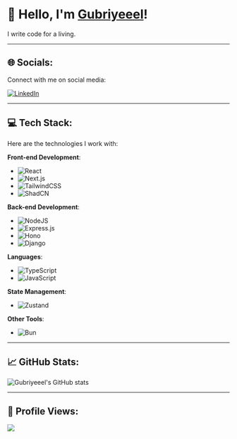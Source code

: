 # 👋 Hello, I'm [Gubriyeeel](https://www.linkedin.com/in/gubriyeeel)!

I write code for a living.

---

## 🌐 Socials:

Connect with me on social media:

[![LinkedIn](https://img.shields.io/badge/LinkedIn-%230077B5.svg?logo=linkedin&logoColor=white)](https://www.linkedin.com/in/gubriyeeel)

---

## 💻 Tech Stack:

Here are the technologies I work with:

**Front-end Development**:
- ![React](https://img.shields.io/badge/react-%2320232a.svg?style=for-the-badge&logo=react&logoColor=%2361DAFB)
- ![Next.js](https://img.shields.io/badge/next.js-%23000000.svg?style=for-the-badge&logo=next.js&logoColor=white)
- ![TailwindCSS](https://img.shields.io/badge/tailwindcss-%2338B2AC.svg?style=for-the-badge&logo=tailwind-css&logoColor=white)
- ![ShadCN](https://img.shields.io/badge/ShadCN-%2320232a.svg?style=for-the-badge&logo=react&logoColor=%2361DAFB)

**Back-end Development**:
- ![NodeJS](https://img.shields.io/badge/node.js-6DA55F?style=for-the-badge&logo=node.js&logoColor=white)
- ![Express.js](https://img.shields.io/badge/express.js-%23404d59.svg?style=for-the-badge&logo=express&logoColor=%2361DAFB)
- ![Hono](https://img.shields.io/badge/Hono-%23000000.svg?style=for-the-badge&logo=honolab&logoColor=white)
- ![Django](https://img.shields.io/badge/django-%23092e20.svg?style=for-the-badge&logo=django&logoColor=white)

**Languages**:
- ![TypeScript](https://img.shields.io/badge/typescript-%232F74C0.svg?style=for-the-badge&logo=typescript&logoColor=white)
- ![JavaScript](https://img.shields.io/badge/javascript-%23323330.svg?style=for-the-badge&logo=javascript&logoColor=%23F7DF1E)

**State Management**:
- ![Zustand](https://img.shields.io/badge/Zustand-%2330385D.svg?style=for-the-badge&logo=zustand&logoColor=white)

**Other Tools**:
- ![Bun](https://img.shields.io/badge/Bun-%233F5F57.svg?style=for-the-badge&logo=bun&logoColor=white)

---

## 📈 GitHub Stats:

![Gubriyeeel's GitHub stats](https://github-readme-stats.vercel.app/api?username=gubriyeeel&show_icons=true&count_private=true&hide=prs&hide_title=true)

---

## 💬 Profile Views:

![](https://komarev.com/ghpvc/?username=gubriyeeel)
